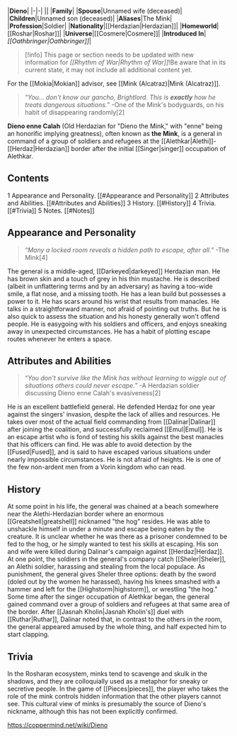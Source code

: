 |**Dieno**|
|-|-|
||
|**Family**|
|**Spouse**|Unnamed wife (deceased)|
|**Children**|Unnamed son (deceased)|
|**Aliases**|The Mink|
|**Profession**|Soldier|
|**Nationality**|[[Herdazian\|Herdazian]]|
|**Homeworld**|[[Roshar\|Roshar]]|
|**Universe**|[[Cosmere\|Cosmere]]|
|**Introduced In**|*[[Oathbringer\|Oathbringer]]*|

> [!info] This page or section needs to be updated with new information for *[[Rhythm of War\|Rhythm of War]]*!Be aware that in its current state, it may not include all additional content yet.

For the [[Mokia\|Mokian]] advisor, see [[Mink (Alcatraz)\|Mink (Alcatraz)]].
>“*You... don't know our gancho, Brightlord. This is **exactly** how he treats dangerous situations.*”
\-One of the Mink's bodyguards, on his habit of disappearing randomly[2]


**Dieno enne Calah** (Old Herdazian for "Dieno the Mink," with "enne" being an honorific implying greatness), often known as **the Mink**, is a general in command of a group of soldiers and refugees at the [[Alethkar\|Alethi]]-[[Herdaz\|Herdazian]] border after the initial [[Singer\|singer]] occupation of Alethkar.

## Contents

1 Appearance and Personality. [[#Appearance and Personality]] 
2 Attributes and Abilities. [[#Attributes and Abilities]] 
3 History. [[#History]] 
4 Trivia. [[#Trivia]] 
5 Notes. [[#Notes]] 


## Appearance and Personality
>“*Many a locked room reveals a hidden path to escape, after all.*”
\-The Mink[4]


The general is a middle-aged, [[Darkeyed\|darkeyed]] Herdazian man. He has brown skin and a touch of grey in his thin mustache. He is described (albeit in unflattering terms and by an adversary) as having a too-wide smile, a flat nose, and a missing tooth. He has a lean build but possesses a power to it. He has scars around his wrist that results from manacles.
He talks in a straightforward manner, not afraid of pointing out truths. But he is also quick to assess the situation and his honesty generally won't offend people. He is easygoing with his soldiers and officers, and enjoys sneaking away in unexpected circumstances. He has a habit of plotting escape routes whenever he enters a space.

## Attributes and Abilities
>“*You don't survive like the Mink has without learning to wiggle out of situations others could never escape.*”
\-A Herdazian soldier discussing Dieno enne Calah's evasiveness[2]


He is an excellent battlefield general. He defended Herdaz for one year against the singers' invasion, despite the lack of allies and resources. He takes over most of the actual field commanding from [[Dalinar\|Dalinar]] after joining the coalition, and successfully reclaimed [[Emul\|Emul]].
He is an escape artist who is fond of testing his skills against the best manacles that his officers can find. He was able to avoid detection by the [[Fused\|Fused]], and is said to have escaped various situations under nearly impossible circumstances.
He is not afraid of heights.
He is one of the few non-ardent men from a Vorin kingdom who can read.

## History
 
At some point in his life, the general was chained at a beach somewhere near the Alethi-Herdazian border where an enormous [[Greatshell\|greatshell]] nicknamed "the hog" resides. He was able to unshackle himself in under a minute and escape being eaten by the creature. It is unclear whether he was there as a prisoner condemned to be fed to the hog, or he simply wanted to test his skills at escaping.
His son and wife were killed during Dalinar's campaign against [[Herdaz\|Herdaz]].
At one point, the soldiers in the general's company catch [[Sheler\|Sheler]], an Alethi soldier, harassing and stealing from the local populace. As punishment, the general gives Sheler three options: death by the sword (doled out by the women he harassed), having his knees smashed with a hammer and left for the [[Highstorm\|highstorm]], or wrestling "the hog."
Some time after the singer occupation of Alethkar began, the general gained command over a group of soldiers and refugees at that same area of the border.
After [[Jasnah Kholin\|Jasnah Kholin's]] duel with [[Ruthar\|Ruthar]], Dalinar noted that, in contrast to the others in the room, the general appeared amused by the whole thing, and half expected him to start clapping.

## Trivia
In the Rosharan ecosystem, minks tend to scavenge and skulk in the shadows, and they are colloquially used as a metaphor for sneaky or secretive people. In the game of [[Pieces\|pieces]], the player who takes the role of the mink controls hidden information that the other players cannot see. This cultural view of minks is presumably the source of Dieno's nickname, although this has not been explicitly confirmed.


https://coppermind.net/wiki/Dieno